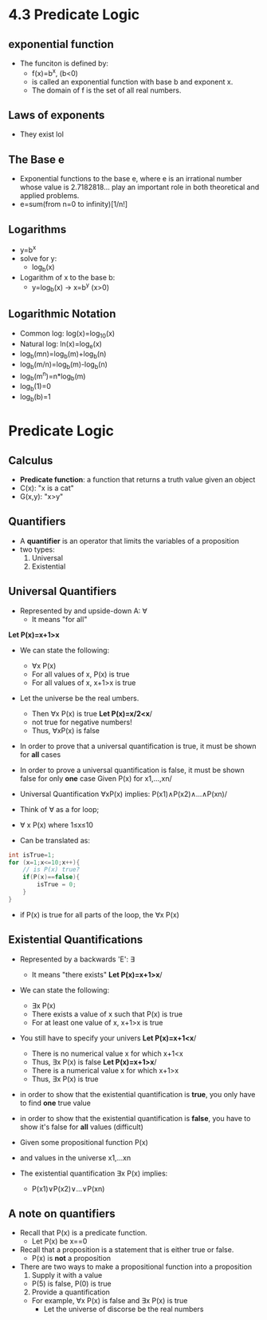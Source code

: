 # 4.3 Predicate Logic
## exponential function
- The funciton is defined by:
  - f(x)=b<sup>x</sup>, (b<0)
  - is called an exponential function with base b and exponent x.
  - The domain of f is the set of all real numbers.

## Laws of exponents
- They exist lol

## The Base e
- Exponential functions to the base e, where e is an irrational number whose value is 2.7182818... play an important role in both theoretical and applied problems.
- e=sum(from n=0 to infinity)[1/n!]

## Logarithms

- y=b<sup>x</sup>
- solve for y:
  - log<sub>b</sub>(x)
- Logarithm of x to the base b:
  - y=log<sub>b</sub>(x) &rarr; x=b<sup>y</sup> (x>0)

## Logarithmic Notation
- Common log: log(x)=log<sub>10</sub>(x)
- Natural log: ln(x)=log<sub>e</sub>(x)
- log<sub>b</sub>(mn)=log<sub>b</sub>(m)+log<sub>b</sub>(n)
- log<sub>b</sub>(m/n)=log<sub>b</sub>(m)-log<sub>b</sub>(n)
- log<sub>b</sub>(m<sup>n</sup>)=n*log<sub>b</sub>(m)
- log<sub>b</sub>(1)=0
- log<sub>b</sub>(b)=1

# Predicate Logic
## Calculus
- **Predicate function**: a function that returns a truth value given an object
- C(x): "x is a cat"
- G(x,y): "x>y"

## Quantifiers
- A **quantifier** is an operator that limits the variables of a proposition
- two types:
  1. Universal
  2. Existential

## Universal Quantifiers
- Represented by and upside-down A: &forall;
  - It means "for all"

**Let P(x)=x+1>x**

- We can state the following:
  - &forall;x P(x)
  - For all values of x, P(x) is true
  - For all values of x, x+1>x is true

- Let the universe be the real umbers.
  - Then &forall;x P(x) is true
**Let P(x)=x/2<x**/
  - not true for negative numbers!
  - Thus, &forall;xP(x) is false
- In order to prove that a universal quantification is true, it must be shown for **all** cases
- In order to prove a universal quantification is false, it must be shown false for only **one** case
Given P(x) for x1,...,xn/
- Universal Quantification &forall;xP(x) implies:
P(x1)&and;P(x2)&and;...&and;P(xn)/

- Think of &forall; as a for loop;
- &forall; x P(x) where 1&le;x&le;10
- Can be translated as:
```C
int isTrue=1;
for (x=1;x<=10;x++){
    // is P(x) true?
    if(P(x)==false){
        isTrue = 0;
    }
}
```
- if P(x) is true for all parts of the loop, the &forall;x P(x)

## Existential Quantifications
- Represented by a backwards 'E': &exist;
  - It means "there exists"
**Let P(x)=x+1>x**/
- We can state the following:
  - &exist;x P(x)
  - There exists a value of x such that P(x) is true
  - For at least one value of x, x+1>x is true
- You still have to specify your univers
**Let P(x)=x+1<x**/
  - There is no numerical value x for which x+1<x
  - Thus, &exist;x P(x) is false
**Let P(x)=x+1>x**/
  - There is a numerical value x for which x+1>x
  - Thus, &exist;x P(x) is true

- in order to show that the existential quantification is **true**, you only have to find **one** true value
- in order to show that the existential quantification is **false**, you have to show it's false for **all** values (difficult)

- Given some propositional function P(x)
- and values in the universe x1,...xn
- The existential quantification &exist;x P(x) implies:
  - P(x1)&or;P(x2)&or;...&or;P(xn)

## A note on quantifiers
- Recall that P(x) is a predicate function.
  - Let P(x) be x==0
- Recall that a proposition is a statement that is either true or false.
  - P(x) is **not** a proposition
- There are two ways to make a propositional function into a proposition
  1. Supply it with a value
    - P(5) is false, P(0) is true
  2. Provide a quantification
    - For example, &forall;x P(x) is false and &exist;x P(x) is true
      - Let the universe of discorse be the real numbers